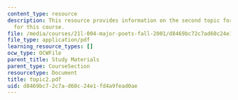 ```yaml
---
content_type: resource
description: This resource provides information on the second topic for discussion
  for this course.
file: /media/courses/21l-004-major-poets-fall-2001/d8469bc72c7ad60c24e1fd4a9fead0ae_topic2.pdf
file_type: application/pdf
learning_resource_types: []
ocw_type: OCWFile
parent_title: Study Materials
parent_type: CourseSection
resourcetype: Document
title: topic2.pdf
uid: d8469bc7-2c7a-d60c-24e1-fd4a9fead0ae
---
```

